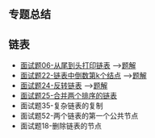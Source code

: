 ## 专题总结

## 链表
- [面试题06-从尾到头打印链表](https://www.nowcoder.com/practice/d0267f7f55b3412ba93bd35cfa8e8035)
-->[题解](/src/subject/linked/T1.java)
- [面试题22-链表中倒数第k个结点](https://leetcode-cn.com/problems/lian-biao-zhong-dao-shu-di-kge-jie-dian-lcof/)
-->[题解](/src/subject/linked/T2.java)
- [面试题24-反转链表](https://leetcode-cn.com/problems/reverse-linked-list/)
-->[题解](/src/subject/linked/T3.java)
- [面试题25-合并两个排序的链表](https://leetcode-cn.com/problems/merge-two-sorted-lists/)
- 面试题35-复杂链表的复制
- 面试题52-两个链表的第一个公共节点
- 面试题18-删除链表的节点
